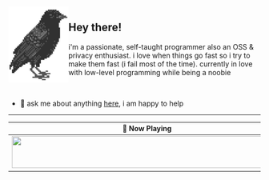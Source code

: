 <img align="left" src="assets/birb.png">

## Hey there!

i'm a passionate, self-taught programmer also an OSS & privacy enthusiast. i love when things go fast so i try to make them fast (i fail most of the time). 
currently in love with low-level programming while being a noobie

</br>

- 💬 ask me about anything [here](https://github.com/aunsigned/aunsigned/issues), i am happy to help

<!--START_SECTION:waka-->
<!--END_SECTION:waka-->

---

| 🎵 Now Playing                                                                                                                    |
| ------------------------------------------------------------------------------------------------------------------------------ |
| <a href="https://status.nmoo.dev/now-playing?open"><img src="https://status.nmoo.dev/now-playing" width="540" height="64"></a> |

<!---
📈 my github stats
<p align="center"> 
<img width="50%" src="https://github-readme-stats.vercel.app/api?username=aunsigned&count_private=true&include_all_commits=true&show_icons=true&theme=dracula" />

<a href="https://github.com/aunsigned">
  <img align="right" width="47%" src="https://github-readme-stats.vercel.app/api/top-langs/?username=aunsigned&theme=dracula&compact=true" />
</a>
-->

